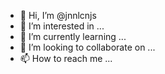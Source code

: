 - 👋 Hi, I’m @jnnlcnjs
- 👀 I’m interested in ...
- 🌱 I’m currently learning ...
- 💞️ I’m looking to collaborate on ...
- 📫 How to reach me ...

<!---
jnnlcnjs/jnnlcnjs is a ✨ special ✨ repository because its `README.md` (this file) appears on your GitHub profile.
You can click the Preview link to take a look at your changes.
--->
